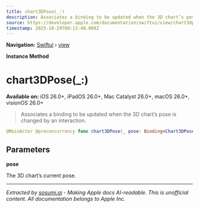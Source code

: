 ```yaml
---
title: chart3DPose(_:)
description: Associates a binding to be updated when the 3D chart’s pose is changed by an interaction.
source: https://developer.apple.com/documentation/swiftui/view/chart3dpose(_:)
timestamp: 2025-10-29T00:13:48.008Z
---
```


**Navigation:** [Swiftui](/documentation/swiftui) › [view](/documentation/swiftui/view)

**Instance Method**

# chart3DPose(_:)

**Available on:** iOS 26.0+, iPadOS 26.0+, Mac Catalyst 26.0+, macOS 26.0+, visionOS 26.0+

> Associates a binding to be updated when the 3D chart’s pose is changed by an interaction.

```swift
@MainActor @preconcurrency func chart3DPose(_ pose: Binding<Chart3DPose>) -> some View
```

## Parameters

**pose**

The 3D chart’s current pose.

---

*Extracted by [sosumi.ai](https://sosumi.ai) - Making Apple docs AI-readable.*
*This is unofficial content. All documentation belongs to Apple Inc.*
